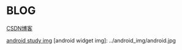 # BLOG
<a href="http://blog.csdn.net/sinat_36176987"> CSDN博客</a> 

[android study img](../android_img/android.jpg)
[android widget img]: ../android_img/android.jpg


